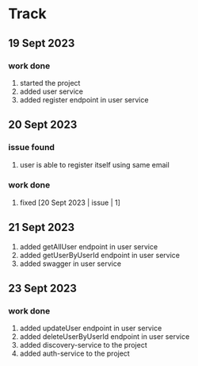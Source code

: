 # Track
## 19 Sept 2023
### work done
1. started the project
2. added user service
3. added register endpoint in user service
## 20 Sept 2023
### issue found
1. user is able to register itself using same email
### work done
1. fixed [20 Sept 2023 | issue | 1]
## 21 Sept 2023
1. added getAllUser endpoint in user service
2. added getUserByUserId endpoint in user service
3. added swagger in user service
## 23 Sept 2023
### work done
1. added updateUser endpoint in user service
2. added deleteUserByUserId endpoint in user service
3. added discovery-service to the project
4. added auth-service to the project